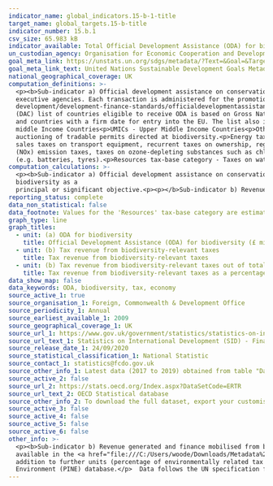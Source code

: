 ```yaml
---
indicator_name: global_indicators.15-b-1-title
target_name: global_targets.15-b-title
indicator_number: 15.b.1
csv_size: 65.983 kB
indicator_available: Total Official Development Assistance (ODA) for biodiversity
un_custodian_agency: Organisation for Economic Cooperation and Development (OECD)
goal_meta_link: https://unstats.un.org/sdgs/metadata/?Text=&Goal=&Target=15.b
goal_meta_link_text: United Nations Sustainable Development Goals Metadata
national_geographical_coverage: UK
computation_definitions: >-
  <p><b>Sub-indicator a) Official development assistance on conservation and sustainable use of biodiversity</b><p>Official Development Assistance (ODA) - Resource flows to developing countries and multilateral organisations provided by official agencies (e.g. the UK Government) or their
  executive agencies. Each transaction is administered for the promotion of the economic development and welfare of developing countries and is concessional in character. More information on ODA can be found on the <a href="http://www.oecd.org/development/financing-sustainable-
  development/development-finance-standards/officialdevelopmentassistancedefinitionandcoverage.htm">OECD website</a>. ODA recipients are broken down in groups according to their Gross National Income (GNI) per capita.<p>Country income classification - The Development Assistance Committee
  (DAC) list of countries eligible to receive ODA is based on Gross National Income per capita as published by the <a href="https://data.worldbank.org/indicator/NY.GNP.PCAP.CD">World Bank</a>. All low and middle income countries are included, with the exception of G8 members, EU members,
  and countries with a firm date for entry into the EU. The list also includes all Least Developed Countries (LDCs) as defined by the <a href = "https://www.un.org/ohrlls/content/least-developed-countries%20">United Nations (UN)</a>.<p>LDCs - Least Developed Countries<p>LMICs - Lower-
  middle Income Countries<p>UMICs - Upper Middle Income Countries<p>Other LICs - Other Low Income Countries<p><b>Sub-indicator b) Revenue generated and finance mobilised from biodiversity-relevant economic instruments</b><p>Biodiversity-relevant taxes - Revenue raised from taxes and
  auctioning of tradable permits directed at biodiversity.<p>Energy tax-base category - Energy products (e.g. fossil fuels and electricity) including those used in transportation (e.g. petrol and diesel). This includes all CO2-related taxes<p>Transport tax-base category - One-off import or
  sales taxes on transport equipment, recurrent taxes on ownership, registration or use of motor vehicles, and other transport-related taxes. (Note that this definition excludes excise taxes on automotive fuels.)<p>Pollution tax-base category - Suplhur Oxides (SOx) and Nitrogen Oxides
  (NOx) emission taxes, taxes on ozone-depleting substances such as chlorofluorocarbons (CFCs), carbon tetrachloride and chlorofluoromethanes (HCFCs), taxes on discharge of wastewater, taxes on packaging (e.g. plastic bags), on final disposal of solid waste and other wasterelated taxes
  (e.g. batteries, tyres).<p>Resources tax-base category - Taxes on water extraction, forest products, hunting and fishing taxes, mining royalties, excavation taxes (e.g. sand and gravel). Note that fees and charges related to water supply are not included.</p>
computation_calculations: >-
  <p><b>Sub-indicator a) Official development assistance on conservation and sustainable use of biodiversity</b><p>Part a) Values given are the sum of all UK ODA in a target year that have a SectorPurposeCode (CRScode) = 41030. This code relates to ODA flows that have
  biodiversity as a
  principal or significant objective.<p><p></b>Sub-indicator b) Revenue generated and finance mobilised from biodiversity-relevant economic instruments</b><p>No calculations were required as data are available straight from the source</p>
reporting_status: complete
data_non_statistical: false
data_footnote: Values for the 'Resources' tax-base category are estimated.
graph_type: line
graph_titles:
  - unit: (a) ODA for biodiversity
    title: Official Development Assistance (ODA) for biodiversity (£ millions)
  - unit: (b) Tax revenue from biodiversity-relevant taxes
    title: Tax revenue from biodiversity-relevant taxes
  - unit: (b) Tax revenue from biodiversity-relevant taxes out of total tax revenue
    title: Tax revenue from biodiversity-relevant taxes as a percentage of total tax revenue
data_show_map: false
data_keywords: ODA, biodiversity, tax, economy
source_active_1: true
source_organisation_1: Foreign, Commonwealth & Development Office
source_periodicity_1: Annual
source_earliest_available_1: 2009
source_geographical_coverage_1: UK
source_url_1: https://www.gov.uk/government/statistics/statistics-on-international-development-final-uk-aid-spend-2019
source_url_text_1: Statistics on International Development (SID) - Final UK Aid Spend 2019
source_release_date_1: 24/09/2020
source_statistical_classification_1: National Statistic
source_contact_1: statistics@fcdo.gov.uk
source_other_info_1: Latest data (2017 to 2019) obtained from table "Data underlying the SID publication". Previous data (2009 to 2016) is available from [SID for 2017](https://www.gov.uk/government/statistics/statistics-on-international-development-2017)
source_active_2: false
source_url_2: https://stats.oecd.org/Index.aspx?DataSetCode=ERTR
source_url_text_2: OECD Statistical database
source_other_info_2: To download the full dataset, export your customised table as a text file (csv) rather than an Excel file.
source_active_3: false
source_active_4: false
source_active_5: false
source_active_6: false
other_info: >-
  <p><b>Sub-indicator b) Revenue generated and finance mobilised from biodiversity-relevant economic instruments<b><p>Please note that values for the 'Resources' tax-base category are estimated.<p>Further information on Tax revenue from biodiversity-relevant economic instruments is
  available in the <a href="file:///C:/Users/woode/Downloads/Metadata%20-%20Environmentally%20related%20tax%20revenue%20(2).pdf">Environmentally related tax revenue Dataset Documentation (PDF 0.18 MB)</a><p> Other environmentally related tax revenue are available from the source, in
  addition to further units (percentage of environmentally related tax revenue, USD 2015 Purchasing Power Parity (PPP), and USD 2015 PPP per capita).<p>Further information on taxes and the associated tax revenue is available on the <href="http://oe.cd/pine"> OECD Policy Instruments for the
  Environment (PINE) database.</p>  Data follows the UN specification for this indicator. This indicator has not been identified in collaboration with topic experts.
---
```

